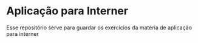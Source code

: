 # Aplicação para Interner

Esse repositório serve para guardar os exercícios da matéria de aplicação para interner
